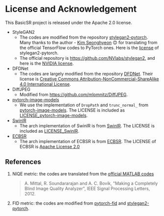 # License and Acknowledgement

This BasicSR project is released under the Apache 2.0 license.

- StyleGAN2
  - The codes are modified from the repository [stylegan2-pytorch](https://github.com/rosinality/stylegan2-pytorch). Many thanks to the author - [Kim Seonghyeon](https://rosinality.github.io/)  :blush: for translating from the official TensorFlow codes to PyTorch ones. Here is the [license](LICENSE-stylegan2-pytorch) of stylegan2-pytorch.
  - The official repository is https://github.com/NVlabs/stylegan2, and here is the [NVIDIA license](./LICENSE-NVIDIA).
- DFDNet
  - The codes are largely modified from the repository [DFDNet](https://github.com/csxmli2016/DFDNet). Their license is [Creative Commons Attribution-NonCommercial-ShareAlike 4.0 International License](https://creativecommons.org/licenses/by-nc-sa/4.0/).
- DiffJPEG
  - Modified from https://github.com/mlomnitz/DiffJPEG.
- [pytorch-image-models](https://github.com/rwightman/pytorch-image-models/)
  - We use the implementation of `DropPath` and `trunc_normal_` from [pytorch-image-models](https://github.com/rwightman/pytorch-image-models/). The LICENSE is included as [LICENSE_pytorch-image-models](LICENSE/LICENSE_pytorch-image-models).
- [SwinIR](https://github.com/JingyunLiang/SwinIR)
  - The arch implementation of SwinIR is from [SwinIR](https://github.com/JingyunLiang/SwinIR). The LICENSE is included as [LICENSE_SwinIR](LICENSE/LICENSE_SwinIR).
- [ECBSR](https://github.com/xindongzhang/ECBSR)
  - The arch implementation of ECBSR is from [ECBSR](https://github.com/xindongzhang/ECBSR). The LICENSE of ECBSR is [Apache License 2.0](https://github.com/xindongzhang/ECBSR/blob/main/LICENSE)

## References

1. NIQE metric: the codes are translated from the [official MATLAB codes](http://live.ece.utexas.edu/research/quality/niqe_release.zip)

    > A. Mittal, R. Soundararajan and A. C. Bovik, "Making a Completely Blind Image Quality Analyzer", IEEE Signal Processing Letters, 2012.

1. FID metric: the codes are modified from [pytorch-fid](https://github.com/mseitzer/pytorch-fid) and [stylegan2-pytorch](https://github.com/rosinality/stylegan2-pytorch).
